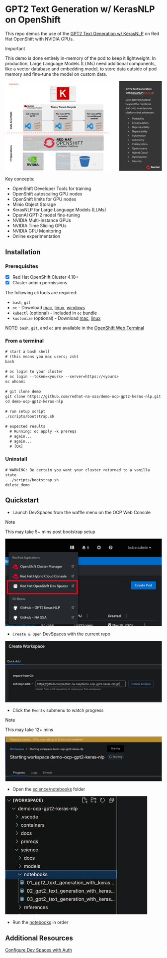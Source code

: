 # GPT2 Text Generation w/ KerasNLP on OpenShift

This repo demos the use of the [GPT2 Text Generation w/ KerasNLP](https://keras.io/examples/generative/gpt2_text_generation_with_kerasnlp/)
on Red Hat OpenShift with NVIDIA GPUs. 

> [!IMPORTANT]
> This demo is done entirely in-memory of the pod to keep it lightweight. In production, Large Language Models (LLMs) need additional components, like a vector database and embedding model, to store data outside of pod memory and fine-tune the model on custom data.

![GPT2 Text Generation Concept Diagram](<science/docs/GPT2 Text Generation with KerasNLP.png>)

Key concepts:

- OpenShift Developer Tools for training
- OpenShift autoscaling GPU nodes
- OpenShift limits for GPU nodes
- Minio Object Storage
- KerasNLP for Large Language Models (LLMs)
- OpenAI GPT-2 model fine-tuning
- NVIDIA Multi-instance GPUs
- NVIDIA Time Slicing GPUs
- NVIDIA GPU Monitoring
- Online experimentation

## Installation

### Prerequisites

- [x] Red Hat OpenShift Cluster 4.10+
- [x] Cluster admin permissions

The following cli tools are required:

- `bash`, `git`
- `oc` - Download [mac](https://formulae.brew.sh/formula/openshift-cli), [linux](https://mirror.openshift.com/pub/openshift-v4/clients/ocp), [windows](https://mirror.openshift.com/pub/openshift-v4/clients/ocp/stable/openshift-client-windows.zip)
- `kubectl` (optional) - Included in `oc` bundle
- `kustomize` (optional) - Download [mac](https://formulae.brew.sh/formula/kustomize), [linux](https://github.com/kubernetes-sigs/kustomize/releases)

NOTE: `bash`, `git`, and `oc` are available in the [OpenShift Web Terminal](https://docs.openshift.com/container-platform/4.12/web_console/web_terminal/installing-web-terminal.html)

### From a terminal

```
# start a bash shell
# (this means you mac users; zsh)
bash

# oc login to your cluster
# oc login --token=<yours> --server=https://<yours>
oc whoami

# git clone demo
git clone https://github.com/redhat-na-ssa/demo-ocp-gpt2-keras-nlp.git
cd demo-ocp-gpt2-keras-nlp

# run setup script
./scripts/bootstrap.sh

# expected results
  # Running: oc apply -k prereqs
  # again...
  # again...
  # [OK]
```

### Uninstall

```
# WARNING: Be certain you want your cluster returned to a vanilla state
. ./scripts/bootstrap.sh
delete_demo
```

## Quickstart
- Launch DevSpaces from the waffle menu on the OCP Web Console
> [!NOTE]
> This may take 5+ mins post bootstrap setup

![DevSpaces Waffle](docs/devspaces-waffle-0.png)

- `Create & Open` DevSpaces with the current repo

![DevSpaces Example](docs/devspaces-0.png)

- Click the `Events` submenu to watch progress
> [!NOTE]
> This may take 12+ mins

![DevSpaces Example](docs/devspaces-1.png)

- Open the [science/notebooks](science/notebooks) folder

![DevSpaces Example](docs/devspaces-2.png)

- Run the [notebooks](science/notebooks/) in order

## Additional Resources

[Configure Dev Spaces with Auth](https://eclipse.dev/che/docs/stable/end-user-guide/using-a-git-provider-access-token/)
